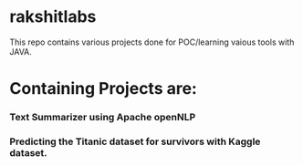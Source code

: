 # rakshitlabs
This repo contains various projects done for POC/learning vaious tools with JAVA.
# Containing Projects are:
  ### Text Summarizer using Apache openNLP
  ### Predicting the Titanic dataset for survivors with Kaggle dataset.
